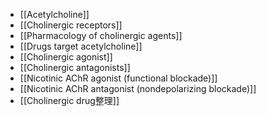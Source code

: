 - [[Acetylcholine]]
- [[Cholinergic receptors]]
- [[Pharmacology of cholinergic agents]]
- [[Drugs target acetylcholine]]
- [[Cholinergic agonist]]
- [[Cholinergic antagonists]]
- [[Nicotinic AChR agonist (functional blockade)]]
- [[Nicotinic AChR antagonist (nondepolarizing blockade)]]
- [[Cholinergic drug整理]]